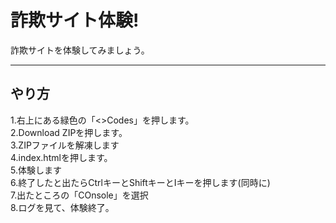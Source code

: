 # 詐欺サイト体験!
詐欺サイトを体験してみましょう。

 ---

## やり方
1.右上にある緑色の「<>Codes」を押します。<br>
2.Download ZIPを押します。<br>
3.ZIPファイルを解凍します<br>
4.index.htmlを押します。<br>
5.体験します<br>
6.終了したと出たらCtrlキーとShiftキーとIキーを押します(同時に)<br>
7.出たところの「COnsole」を選択<br>
8.ログを見て、体験終了。

